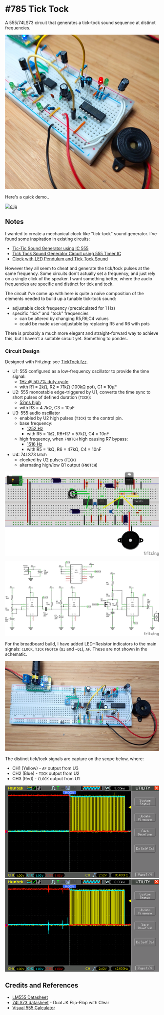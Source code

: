 # #785 Tick Tock

A 555/74LS73 circuit that generates a tick-tock sound sequence at distinct frequencies.

![Build](./assets/TickTock_build.jpg?raw=true)

Here's a quick demo..

[![clip](https://img.youtube.com/vi/mF_1F4_U8xQ/0.jpg)](https://www.youtube.com/watch?v=mF_1F4_U8xQ)

## Notes

I wanted to create a mechanical clock-like "tick-tock" sound generator. I've found some inspiration in existing circuits:

* [Tic-Tic Sound Generator using IC 555](https://www.circuits-diy.com/tic-tic-sound-generator-using-ic-555/)
* [Tick Tock Sound Generator Circuit using 555 Timer IC](https://elonics.org/tick-tock-sound-generator-circuit-using-555-ic/)
* [Clock with LED Pendulum and Tick Tock Sound](https://circuitdigest.com/electronic-circuits/clock-with-led-pendulum-with-tick-tock-sound)

However they all seem to cheat and generate the tick/tock pulses at the same frequency. Some circuits don't actually set a frequency, and just rely on a single click of the speaker. I want something better, where the audio frequencies are specific and distinct for tick and tock.

The circuit I've come up with here is quite a naïve composition
of the elements needed to build up a tunable tick-tock sound:

* adjustable clock frequency (precalculated for 1 Hz)
* specific "tick" and "tock" frequencies
    * can be altered by changing R5,R6,C4 values
    * could be made user-adjustable by replacing R5 and R6 with pots

There is probably a much more elegant and straight-forward way to achieve this, but I haven't a suitable circuit yet.
Something to ponder..

### Circuit Design

Designed with Fritzing: see [TickTock.fzz](./TickTock.fzz).

* U1: 555 configured as a low-frequency oscillator to provide the time signal:
    * [1Hz @ 50.7% duty cycle](https://visual555.tardate.com/?mode=astable&r1=2&r2=71&c=10)
    * with R1 = 2kΩ, R2 = 71kΩ (100kΩ pot), C1 = 10µF
* U2: 555 monostable edge-triggered by U1, converts the time sync to short pulses of defined duration (`TICK`):
    * [52ms high](https://visual555.tardate.com/?mode=monostable&r1=4.7&c=10)
    * with R3 = 4.7kΩ, C3 = 10µF
* U3: 555 audio oscillator
    * enabled by U2 high pulses (`TICK`) to the control pin.
    * base frequency:
        * [1252 Hz](https://visual555.tardate.com/?mode=astable&r1=1&r2=57&c=0.01)
        * with R5 = 1kΩ, R6+R7 = 57kΩ, C4 = 10nF
    * high frequency, when `FNOTCH` high causing R7 bypass:
        * [1516 Hz](https://visual555.tardate.com/?mode=astable&r1=1&r2=47&c=0.01)
        * with R5 = 1kΩ, R6 = 47kΩ, C4 = 10nF
* U4: 74LS73 latch
    * clocked by U2 pulses (`TICK`)
    * alternating high/low Q1 output (`FNOTCH`)

![bb](./assets/TickTock_bb.jpg?raw=true)

![schematic](./assets/TickTock_schematic.jpg?raw=true)

For the breadboard build, I have added LED+Resistor indicators to the main signals: `CLOCK`, `TICK` `FNOTCH` (`Q1` and `~Q1`), `AF`.
These are not shown in the schematic.

![bb_build](./assets/TickTock_bb_build.jpg?raw=true)

The distinct tick/tock signals are capture on the scope below, where:

* CH1 (Yellow) - `AF` output from U3
* CH2 (Blue) - `TICK` output from U2
* CH3 (Red) - `CLOCK` output from U1

![scope-tick](./assets/scope-tick.gif)
![scope-tock](./assets/scope-tock.gif)

## Credits and References

* [LM555 Datasheet](https://www.futurlec.com/Linear/LM555CN.shtml)
* [74LS73 datasheet](https://www.futurlec.com/74LS/74LS73.shtml) - Dual JK Flip-Flop with Clear
* [Visual 555 Calculator](https://visual555.tardate.com)

